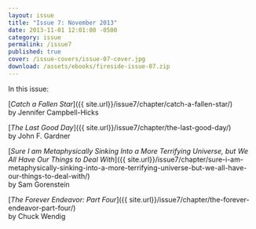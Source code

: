 ```yaml
---
layout: issue
title: "Issue 7: November 2013"
date: 2013-11-01 12:01:00 -0500
category: issue
permalink: /issue7
published: true
cover: /issue-covers/issue-07-cover.jpg
download: /assets/ebooks/fireside-issue-07.zip
---
```


In this issue:

[_Catch a Fallen Star_]({{ site.url}}/issue7/chapter/catch-a-fallen-star/)<br/>
by Jennifer Campbell-Hicks

[_The Last Good Day_]({{ site.url}}/issue7/chapter/the-last-good-day/)<br/>
by John F. Gardner

[_Sure I am Metaphysically Sinking Into a More Terrifying Universe, but We All Have Our Things to Deal With_]({{ site.url}}/issue7/chapter/sure-i-am-metaphysically-sinking-into-a-more-terrifying-universe-but-we-all-have-our-things-to-deal-with/)<br/>
by Sam Gorenstein

[_The Forever Endeavor: Part Four_]({{ site.url}}/issue7/chapter/the-forever-endeavor-part-four/)<br/>
by Chuck Wendig

